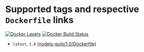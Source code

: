 # Supported tags and respective `Dockerfile` links
[![Docker Layers](https://images.microbadger.com/badges/image/ardeveloppement/nodejs-gulp.svg)][microbadger]
[![Docker Build Status](https://img.shields.io/docker/build/ardeveloppement/nodejs-gulp.svg)][dockerstore]

* `latest`, `1.0` [(nodejs-gulp/1.0/Dockerfile)](https://github.com/ArDeveloppement/docker-images/blob/master/nodejs-gulp/1.0/Dockerfile)

[microbadger]: https://microbadger.com/images/ardeveloppement/nodejs-gulp
[dockerstore]: https://store.docker.com/community/images/ardeveloppement/nodejs-gulp